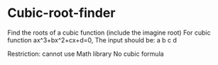 # Cubic-root-finder
Find the roots of a cubic function (include the imagine root)
For cubic function ax^3+bx^2+cx+d=0,
The input should be:
a
b
c
d

Restriction: cannot use Math library
             No cubic formula
             
